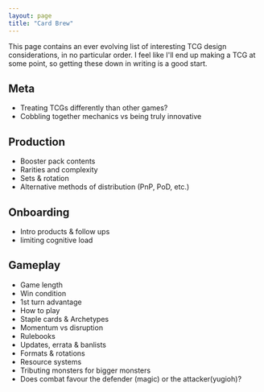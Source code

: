 ```yaml
---
layout: page
title: "Card Brew"
---
```


This page contains an ever evolving list of interesting TCG design considerations, in no particular order. I feel like I'll end up making a TCG at some point, so getting these down in writing is a good start.

<!--more-->

## Meta

* Treating TCGs differently than other games?
* Cobbling together mechanics vs being truly innovative

## Production

* Booster pack contents
* Rarities and complexity
* Sets & rotation
* Alternative methods of distribution (PnP, PoD, etc.)

## Onboarding

* Intro products & follow ups
* limiting cognitive load

## Gameplay

* Game length
* Win condition
* 1st turn advantage
* How to play
* Staple cards & Archetypes
* Momentum vs disruption
* Rulebooks
* Updates, errata & banlists
* Formats & rotations
* Resource systems
* Tributing monsters for bigger monsters
* Does combat favour the defender (magic) or the attacker(yugioh)?
